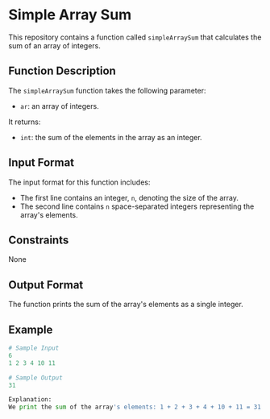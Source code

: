 # Simple Array Sum

This repository contains a function called `simpleArraySum` that calculates the sum of an array of integers.

## Function Description

The `simpleArraySum` function takes the following parameter:

- `ar`: an array of integers.

It returns:

- `int`: the sum of the elements in the array as an integer.

## Input Format

The input format for this function includes:

- The first line contains an integer, `n`, denoting the size of the array.
- The second line contains `n` space-separated integers representing the array's elements.


## Constraints

None

## Output Format

The function prints the sum of the array's elements as a single integer.

## Example

```python
# Sample Input
6
1 2 3 4 10 11

# Sample Output
31

Explanation:
We print the sum of the array's elements: 1 + 2 + 3 + 4 + 10 + 11 = 31

